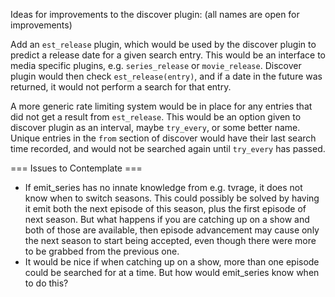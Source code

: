 Ideas for improvements to the discover plugin: (all names are open for improvements)

Add an `est_release` plugin, which would be used by the discover plugin to predict a release date for a given search entry. This would be an interface to media specific plugins, e.g. `series_release` or `movie_release`. Discover plugin would then check `est_release(entry)`, and if a date in the future was returned, it would not perform a search for that entry.

A more generic rate limiting system would be in place for any entries that did not get a result from `est_release`. This would be an option given to discover plugin as an interval, maybe `try_every`, or some better name. Unique entries in the `from` section of discover would have their last search time recorded, and would not be searched again until `try_every` has passed.

=== Issues to Contemplate ===
- If emit_series has no innate knowledge from e.g. tvrage, it does not know when to switch seasons. This could possibly be solved by having it emit both the next episode of this season, plus the first episode of next season. But what happens if you are catching up on a show and both of those are available, then episode advancement may cause only the next season to start being accepted, even though there were more to be grabbed from the previous one.
- It would be nice if when catching up on a show, more than one episode could be searched for at a time. But how would emit_series know when to do this?